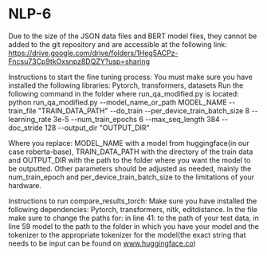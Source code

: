 # NLP-6
Due to the size of the JSON data files and BERT model files, they cannot be added to the git repository and are accessible at the following link:
https://drive.google.com/drive/folders/1Heg5ACPz-Fncsu73Cp9tkOxsnpz8DQZY?usp=sharing


Instructions to start the fine tuning process:
You must make sure you have installed the following libraries: Pytorch, transformers, datasets
Run the following command in the folder where run_qa_modified.py is located:
python run_qa_modified.py --model_name_or_path MODEL_NAME --train_file "TRAIN_DATA_PATH" --do_train --per_device_train_batch_size 8 --learning_rate 3e-5 --num_train_epochs 6 --max_seq_length 384 --doc_stride 128 --output_dir "OUTPUT_DIR"

Where you replace: MODEL_NAME with a model from huggingface(in our case roberta-base), TRAIN_DATA_PATH with the directory of the train data and OUTPUT_DIR with the path to the folder where you want the model to be outputted. Other parameters should be adjusted as needed, mainly the num_train_epoch and per_device_train_batch_size to the limitations of your hardware.

Instructions to run compare_results_torch:
Make sure you have installed the following dependencies: Pytorch, transformers, nltk, editdistance.
In the file make sure to change the paths for: in line 41: to the path of your test data, in line 59 model to the path to the folder in which you have your model and the tokenizer to the appropriate tokenizer for the model(the exact string that needs to be input can be found on www.huggingface.co)
